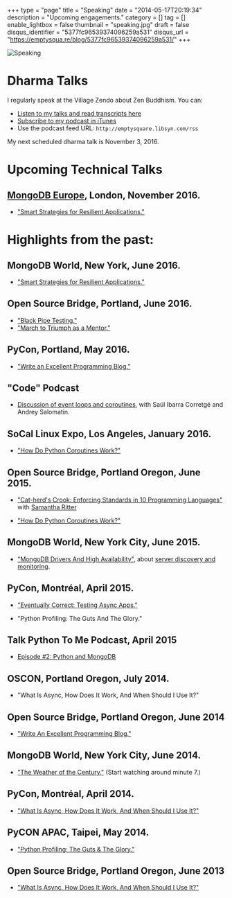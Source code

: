 +++
type = "page"
title = "Speaking"
date = "2014-05-17T20:19:34"
description = "Upcoming engagements."
category = []
tag = []
enable_lightbox = false
thumbnail = "speaking.jpg"
draft = false
disqus_identifier = "5377fc96539374096259a531"
disqus_url = "https://emptysqua.re/blog/5377fc96539374096259a531/"
+++

<p><img style="display:block; margin-left:auto; margin-right:auto;" src="speaking.jpg" alt="Speaking" title="Speaking" /></p>
<h1 id="dharma-talks">Dharma Talks</h1>
<p>I regularly speak at the Village Zendo about Zen Buddhism. You can:</p>
<ul>
<li><a href="/tag/dharmatalk/">Listen to my talks and read transcripts here</a></li>
<li><a href="https://itunes.apple.com/us/podcast/a.-jesse-jiryu-daviss-dharma/id982925865?mt=2">Subscribe to my podcast in iTunes</a></li>
<li>Use the podcast feed URL: <code>http://emptysquare.libsyn.com/rss</code></li>
</ul>
<p>My next scheduled dharma talk is November 3, 2016.</p>
<h1 id="upcoming-technical-talks">Upcoming Technical Talks</h1>
<h2 id="mongodb-europe-london-november-2016"><a href="https://www.mongodb.com/europe16">MongoDB Europe</a>, London, November 2016.</h2>
<ul>
<li><a href="/how-to-write-resilient-mongodb-applications/">"Smart Strategies for Resilient Applications."</a></li>
</ul>
<h1 id="highlights-from-the-past">Highlights from the past:</h1>
<h2 id="mongodb-world-new-york-june-2016">MongoDB World, New York, June 2016.</h2>
<ul>
<li><a href="/how-to-write-resilient-mongodb-applications">"Smart Strategies for Resilient Applications."</a></li>
</ul>
<h2 id="open-source-bridge-portland-june-2016">Open Source Bridge, Portland, June 2016.</h2>
<ul>
<li><a href="https://emptysqua.re/blog/black-pipe-testing-series/">"Black Pipe Testing."</a></li>
<li><a href="https://emptysqua.re/blog/mentoring/">"March to Triumph as a Mentor."</a></li>
</ul>
<h2 id="pycon-portland-may-2016">PyCon, Portland, May 2016.</h2>
<ul>
<li><a href="/write-an-excellent-blog-pycon-2016/">"Write an Excellent Programming Blog."</a></li>
</ul>
<h2 id="code-podcast">"Code" Podcast</h2>
<ul>
<li><a href="https://soundcloud.com/podcastcode/3-concurrency-event-loop-coroutines">Discussion of event loops and coroutines</a>, with Saúl Ibarra Corretgé and Andrey Salomatin.</li>
</ul>
<h2 id="socal-linux-expo-los-angeles-january-2016">SoCal Linux Expo, Los Angeles, January 2016.</h2>
<ul>
<li><a href="/scale14x-coroutines-talk/">"How Do Python Coroutines Work?"</a></li>
</ul>
<h2 id="open-source-bridge-portland-oregon-june-2015">Open Source Bridge, Portland Oregon, June 2015.</h2>
<ul>
<li>
<p><a href="https://youtu.be/OBjU_xYtPmA">"Cat-herd's Crook: Enforcing Standards in 10 Programming Languages"</a> with <a href="https://twitter.com/samwhocodes">Samantha Ritter</a></p>
</li>
<li>
<p><a href="https://youtu.be/GSk0tIjDT10">"How Do Python Coroutines Work?"</a></p>
</li>
</ul>
<h2 id="mongodb-world-new-york-city-june-2015">MongoDB World, New York City, June 2015.</h2>
<ul>
<li><a href="https://www.mongodb.com/presentations/mongodb-drivers-and-high-availability-deep-dive">"MongoDB Drivers And High Availability"</a>, about <a href="/server-discovery-and-monitoring-in-pymongo-perl-and-c/">server discovery and monitoring</a>.</li>
</ul>
<h2 id="pycon-montral-april-2015"><a name="pycon-2015"></a>PyCon, Montr&eacute;al, April 2015.</h2>
<ul>
<li>
<p><a href="/pycon-video-eventually-correct-async-testing/">"Eventually Correct: Testing Async Apps."</a></p>
</li>
<li>
<p>"Python Profiling: The Guts And The Glory."</p>
</li>
</ul>
<h2 id="talk-python-to-me-podcast-april-2015">Talk Python To Me Podcast, April 2015</h2>
<ul>
<li><a href="https://talkpython.fm/episodes/show/2/python-and-mongodb">Episode #2: Python and MongoDB</a></li>
</ul>
<h2 id="oscon-portland-oregon-july-2014">OSCON, Portland Oregon, July 2014.</h2>
<ul>
<li>"What Is Async, How Does It Work, And When Should I Use It?"</li>
</ul>
<h2 id="open-source-bridge-portland-oregon-june-2014">Open Source Bridge, Portland Oregon, June 2014</h2>
<ul>
<li><a href="/write-an-excellent-programming-blog/">"Write An Excellent Programming Blog."</a></li>
</ul>
<h2 id="mongodb-world-new-york-city-june-2014">MongoDB World, New York City, June 2014.</h2>
<ul>
<li><a href="https://www.mongodb.com/presentations/weather-century-part-3-visualization">"The Weather of the Century."</a> (Start watching around minute 7.)</li>
</ul>
<h2 id="pycon-montral-april-2014">PyCon, Montr&eacute;al, April 2014.</h2>
<ul>
<li><a href="/pycon-2014-video-what-is-async/">"What Is Async, How Does It Work, And When Should I Use It?"</a></li>
</ul>
<h2 id="pycon-apac-taipei-may-2014">PyCON APAC, Taipei, May 2014.</h2>
<ul>
<li><a href="https://www.youtube.com/watch?v=BOKcZjI5zME">"Python Profiling: The Guts &amp; The Glory."</a></li>
</ul>
<h2 id="open-source-bridge-portland-oregon-june-2013">Open Source Bridge, Portland Oregon, June 2013</h2>
<ul>
<li><a href="https://youtu.be/yCIicDdFYp4">"What Is Async, How Does It Work, And When Should I Use It?"</a></li>
</ul>

